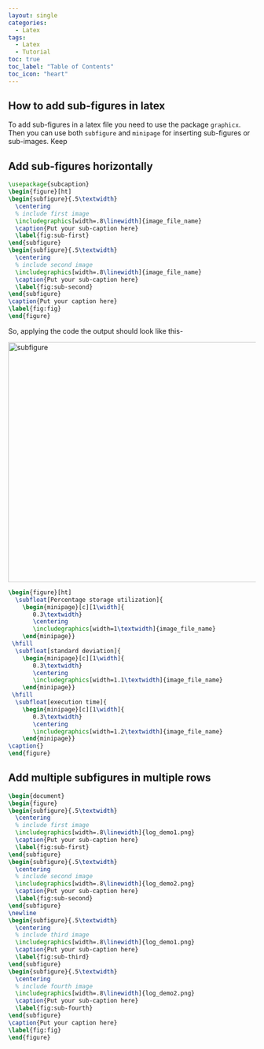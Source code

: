 ```yaml
---
layout: single
categories: 
  - Latex
tags:
  - Latex
  - Tutorial
toc: true
toc_label: "Table of Contents"
toc_icon: "heart" 
---
```


## How to add sub-figures in latex
To add sub-figures in a latex file you need to use the package `graphicx`. Then you can use both `subfigure` and `minipage` for inserting sub-figures or sub-images. Keep 

## Add sub-figures horizontally
```latex
\usepackage{subcaption}
\begin{figure}[ht]
\begin{subfigure}{.5\textwidth}
  \centering
  % include first image
  \includegraphics[width=.8\linewidth]{image_file_name}  
  \caption{Put your sub-caption here}
  \label{fig:sub-first}
\end{subfigure}
\begin{subfigure}{.5\textwidth}
  \centering
  % include second image
  \includegraphics[width=.8\linewidth]{image_file_name}  
  \caption{Put your sub-caption here}
  \label{fig:sub-second}
\end{subfigure}
\caption{Put your caption here}
\label{fig:fig}
\end{figure}
```

So, applying the code the output should look like this-

<a data-flickr-embed="true"  href="https://www.flickr.com/photos/142248809@N07/38744621035/in/dateposted-public/" title="subfigure"><img src="https://farm5.staticflickr.com/4651/38744621035_a725266755_b.jpg" width="1024" height="488" alt="subfigure"></a><script async src="//embedr.flickr.com/assets/client-code.js" charset="utf-8"></script>


```latex
\begin{figure}[ht]
  \subfloat[Percentage storage utilization]{
	\begin{minipage}[c][1\width]{
	   0.3\textwidth}
	   \centering
	   \includegraphics[width=1\textwidth]{image_file_name}
	\end{minipage}}
 \hfill 	
  \subfloat[standard deviation]{
	\begin{minipage}[c][1\width]{
	   0.3\textwidth}
	   \centering
	   \includegraphics[width=1.1\textwidth]{image_file_name}
	\end{minipage}}
 \hfill	
  \subfloat[execution time]{
	\begin{minipage}[c][1\width]{
	   0.3\textwidth}
	   \centering
	   \includegraphics[width=1.2\textwidth]{image_file_name}
	\end{minipage}}
\caption{}
\end{figure}
```
## Add multiple subfigures in multiple rows

```latex
\begin{document}
\begin{figure}
\begin{subfigure}{.5\textwidth}
  \centering
  % include first image
  \includegraphics[width=.8\linewidth]{log_demo1.png}  
  \caption{Put your sub-caption here}
  \label{fig:sub-first}
\end{subfigure}
\begin{subfigure}{.5\textwidth}
  \centering
  % include second image
  \includegraphics[width=.8\linewidth]{log_demo2.png}  
  \caption{Put your sub-caption here}
  \label{fig:sub-second}
\end{subfigure}
\newline
\begin{subfigure}{.5\textwidth}
  \centering
  % include third image
  \includegraphics[width=.8\linewidth]{log_demo1.png}  
  \caption{Put your sub-caption here}
  \label{fig:sub-third}
\end{subfigure}
\begin{subfigure}{.5\textwidth}
  \centering
  % include fourth image
  \includegraphics[width=.8\linewidth]{log_demo2.png}  
  \caption{Put your sub-caption here}
  \label{fig:sub-fourth}
\end{subfigure}
\caption{Put your caption here}
\label{fig:fig}
\end{figure}
```

